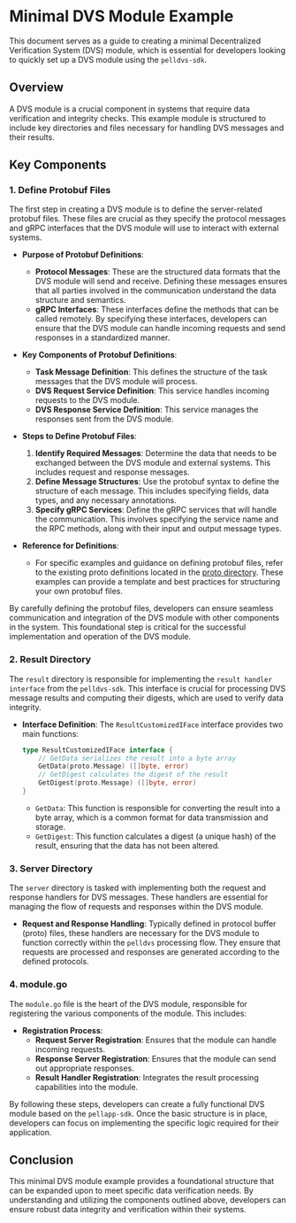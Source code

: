 # Minimal DVS Module Example

This document serves as a guide to creating a minimal Decentralized Verification System (DVS) module, which is essential for developers looking to quickly set up a DVS module using the `pelldvs-sdk`.

## Overview

A DVS module is a crucial component in systems that require data verification and integrity checks. This example module is structured to include key directories and files necessary for handling DVS messages and their results.

## Key Components

### 1. Define Protobuf Files

The first step in creating a DVS module is to define the server-related protobuf files. These files are crucial as they specify the protocol messages and gRPC interfaces that the DVS module will use to interact with external systems.

- **Purpose of Protobuf Definitions**:
  - **Protocol Messages**: These are the structured data formats that the DVS module will send and receive. Defining these messages ensures that all parties involved in the communication understand the data structure and semantics.
  - **gRPC Interfaces**: These interfaces define the methods that can be called remotely. By specifying these interfaces, developers can ensure that the DVS module can handle incoming requests and send responses in a standardized manner.

- **Key Components of Protobuf Definitions**:
  - **Task Message Definition**: This defines the structure of the task messages that the DVS module will process.
  - **DVS Request Service Definition**: This service handles incoming requests to the DVS module.
  - **DVS Response Service Definition**: This service manages the responses sent from the DVS module.

- **Steps to Define Protobuf Files**:
  1. **Identify Required Messages**: Determine the data that needs to be exchanged between the DVS module and external systems. This includes request and response messages.
  2. **Define Message Structures**: Use the protobuf syntax to define the structure of each message. This includes specifying fields, data types, and any necessary annotations.
  3. **Specify gRPC Services**: Define the gRPC services that will handle the communication. This involves specifying the service name and the RPC methods, along with their input and output message types.

- **Reference for Definitions**:
  - For specific examples and guidance on defining protobuf files, refer to the existing proto definitions located in the [proto directory](../proto). These examples can provide a template and best practices for structuring your own protobuf files.

By carefully defining the protobuf files, developers can ensure seamless communication and integration of the DVS module with other components in the system. This foundational step is critical for the successful implementation and operation of the DVS module.

### 2. Result Directory

The `result` directory is responsible for implementing the `result handler interface` from the `pelldvs-sdk`. This interface is crucial for processing DVS message results and computing their digests, which are used to verify data integrity.

- **Interface Definition**: The `ResultCustomizedIFace` interface provides two main functions:
  
  ```go
  type ResultCustomizedIFace interface {
      // GetData serializes the result into a byte array
      GetData(proto.Message) ([]byte, error)
      // GetDigest calculates the digest of the result
      GetDigest(proto.Message) ([]byte, error)
  }
  ```

  - `GetData`: This function is responsible for converting the result into a byte array, which is a common format for data transmission and storage.
  - `GetDigest`: This function calculates a digest (a unique hash) of the result, ensuring that the data has not been altered.

### 3. Server Directory

The `server` directory is tasked with implementing both the request and response handlers for DVS messages. These handlers are essential for managing the flow of requests and responses within the DVS module.

- **Request and Response Handling**: Typically defined in protocol buffer (proto) files, these handlers are necessary for the DVS module to function correctly within the `pelldvs` processing flow. They ensure that requests are processed and responses are generated according to the defined protocols.

### 4. module.go

The `module.go` file is the heart of the DVS module, responsible for registering the various components of the module. This includes:

- **Registration Process**:
  - **Request Server Registration**: Ensures that the module can handle incoming requests.
  - **Response Server Registration**: Ensures that the module can send out appropriate responses.
  - **Result Handler Registration**: Integrates the result processing capabilities into the module.

By following these steps, developers can create a fully functional DVS module based on the `pellapp-sdk`. Once the basic structure is in place, developers can focus on implementing the specific logic required for their application.

## Conclusion

This minimal DVS module example provides a foundational structure that can be expanded upon to meet specific data verification needs. By understanding and utilizing the components outlined above, developers can ensure robust data integrity and verification within their systems.
